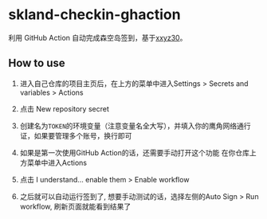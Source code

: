 # skland-checkin-ghaction

利用 GitHub Action 自动完成森空岛签到，基于[xxyz30](https://gitee.com/FancyCabbage/skyland-auto-sign#mode3)。

## How to use
1. 进入自己仓库的项目主页后，在上方的菜单中进入Settings > Secrets and variables > Actions

2. 点击 New repository secret

3. 创建名为`TOKEN`的环境变量（注意变量名全大写），并填入你的鹰角网络通行证，如果要管理多个账号，换行即可

4. 如果是第一次使用GitHub Action的话，还需要手动打开这个功能 在你仓库上方菜单中进入Actions

5. 点击 I understand... enable them > Enable workflow

6. 之后就可以自动运行签到了, 想要手动测试的话，选择左侧的Auto Sign > Run workflow, 刷新页面就能看到结果了
